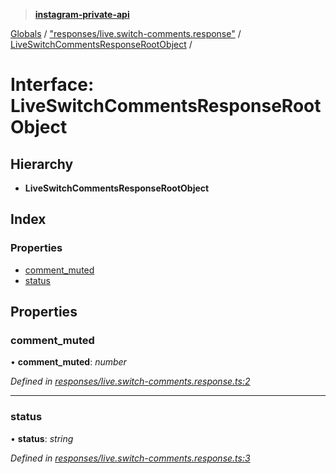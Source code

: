 > **[instagram-private-api](../README.md)**

[Globals](../README.md) / ["responses/live.switch-comments.response"](../modules/_responses_live_switch_comments_response_.md) / [LiveSwitchCommentsResponseRootObject](_responses_live_switch_comments_response_.liveswitchcommentsresponserootobject.md) /

# Interface: LiveSwitchCommentsResponseRootObject

## Hierarchy

* **LiveSwitchCommentsResponseRootObject**

## Index

### Properties

* [comment_muted](_responses_live_switch_comments_response_.liveswitchcommentsresponserootobject.md#comment_muted)
* [status](_responses_live_switch_comments_response_.liveswitchcommentsresponserootobject.md#status)

## Properties

###  comment_muted

• **comment_muted**: *number*

*Defined in [responses/live.switch-comments.response.ts:2](https://github.com/dilame/instagram-private-api/blob/e9c516c/src/responses/live.switch-comments.response.ts#L2)*

___

###  status

• **status**: *string*

*Defined in [responses/live.switch-comments.response.ts:3](https://github.com/dilame/instagram-private-api/blob/e9c516c/src/responses/live.switch-comments.response.ts#L3)*
